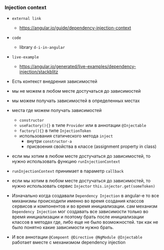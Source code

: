 ### Injection context

- `external link`
    - https://angular.io/guide/dependency-injection-context
- `code`
    - library `d-i-in-angular`
- `live-example`
    - https://angular.io/generated/live-examples/dependency-injection/stackblitz

- Есть контекст внедрения зависимостей
- мы не можем в любом месте достучаться до зависимостей
- мы можем получать зависимостей в определенных местах
- места где можем получать зависимостей
    - `constructor`
    - `useFactory(){}` в типе `Provider` или в аннотации `@Injectable`
    - `factory(){}` в типе `InjectionToken`
    - использования статического метода `inject`
        - внутри `constructor-a`
        - присвоения свойства в классе (assignment property in class)
- если мы хотим в любом месте достучаться до зависимостей, то нужно использовать функцию `runInjectionContext`
- `runInjectionContext` принимает в параметр `callback`
- если мы хотим в любом месте достучаться до зависимостей, то нужно использовать
  сервис `Injector` `this.injector.get(someToken)`

- Изначально когда создавали `Dependency Injection` в angular-e то все миханизмы происходили именно во время создания
  классов сервисов и компонентов и во время инициализации. сам механизм `Dependency Injection` мог создавать все
  зависимости только во время инициализации и поэтому брать после инициализации классов в методах где, либо еще не
  было возможностей. так как не было понятно какие зависимости нужно брать.
- И все аннотации `@Compoent @Directive @NgModule @Injectable` работает вместе с механизмом dependency injection
